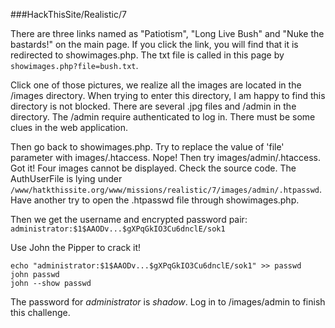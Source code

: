 ###HackThisSite/Realistic/7

There are three links named as "Patiotism", "Long Live Bush" and "Nuke the bastards!" on the main page. If you click the link, you will find that it is redirected to showimages.php. The txt file is called in this page by ```showimages.php?file=bush.txt```.

Click one of those pictures, we realize all the images are located in the /images directory. When trying to enter this directory, I am happy to find this directory is not blocked. There are several .jpg files and /admin in the directory. The /admin require authenticated to log in. There must be some clues in the web application. 

Then go back to showimages.php. Try to replace the value of 'file' parameter with images/.htaccess. Nope! Then try images/admin/.htaccess. Got it! Four images cannot be displayed. Check the source code. The AuthUserFile is lying under ```/www/hatkthissite.org/www/missions/realistic/7/images/admin/.htpasswd```. Have another try to open the .htpasswd file through showimages.php. 

Then we get the username and encrypted password pair:
```administrator:$1$AAODv...$gXPqGkIO3Cu6dnclE/sok1```

Use John the Pipper to crack it!
```
echo "administrator:$1$AAODv...$gXPqGkIO3Cu6dnclE/sok1" >> passwd
john passwd
john --show passwd
```

The password for *administrator* is *shadow*.
Log in to /images/admin to finish this challenge.
